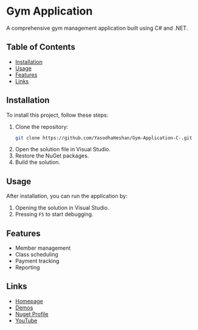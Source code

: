 # Gym Application

A comprehensive gym management application built using C# and .NET.

## Table of Contents
- [Installation](#installation)
- [Usage](#usage)
- [Features](#features)
- [Links](#links)

## Installation
To install this project, follow these steps:

1. Clone the repository:
    ```sh
    git clone https://github.com/YasodhaHeshan/Gym-Application-C-.git
    ```
2. Open the solution file in Visual Studio.
3. Restore the NuGet packages.
4. Build the solution.

## Usage
After installation, you can run the application by:

1. Opening the solution in Visual Studio.
2. Pressing `F5` to start debugging.

## Features
- Member management
- Class scheduling
- Payment tracking
- Reporting

## Links
- [Homepage](https://gunaui.com/)  
- [Demos](https://gunaui.com/demos/)
- [Nuget Profile](https://www.nuget.org/profiles/Sobatdata)
- [YouTube](https://www.youtube.com/@gunaui4933/)
